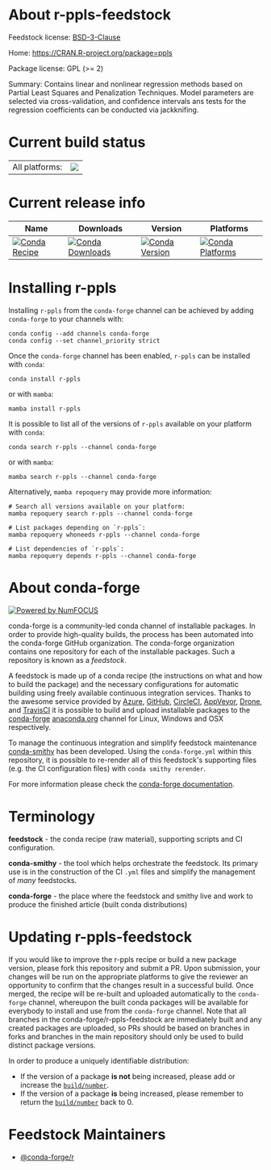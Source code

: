 About r-ppls-feedstock
======================

Feedstock license: [BSD-3-Clause](https://github.com/conda-forge/r-ppls-feedstock/blob/main/LICENSE.txt)

Home: https://CRAN.R-project.org/package=ppls

Package license: GPL (>= 2)

Summary: Contains linear and nonlinear regression methods based on Partial Least Squares and Penalization Techniques. Model parameters are selected via cross-validation, and confidence intervals ans tests for the regression coefficients can be conducted via jackknifing.

Current build status
====================


<table><tr><td>All platforms:</td>
    <td>
      <a href="https://dev.azure.com/conda-forge/feedstock-builds/_build/latest?definitionId=3445&branchName=main">
        <img src="https://dev.azure.com/conda-forge/feedstock-builds/_apis/build/status/r-ppls-feedstock?branchName=main">
      </a>
    </td>
  </tr>
</table>

Current release info
====================

| Name | Downloads | Version | Platforms |
| --- | --- | --- | --- |
| [![Conda Recipe](https://img.shields.io/badge/recipe-r--ppls-green.svg)](https://anaconda.org/conda-forge/r-ppls) | [![Conda Downloads](https://img.shields.io/conda/dn/conda-forge/r-ppls.svg)](https://anaconda.org/conda-forge/r-ppls) | [![Conda Version](https://img.shields.io/conda/vn/conda-forge/r-ppls.svg)](https://anaconda.org/conda-forge/r-ppls) | [![Conda Platforms](https://img.shields.io/conda/pn/conda-forge/r-ppls.svg)](https://anaconda.org/conda-forge/r-ppls) |

Installing r-ppls
=================

Installing `r-ppls` from the `conda-forge` channel can be achieved by adding `conda-forge` to your channels with:

```
conda config --add channels conda-forge
conda config --set channel_priority strict
```

Once the `conda-forge` channel has been enabled, `r-ppls` can be installed with `conda`:

```
conda install r-ppls
```

or with `mamba`:

```
mamba install r-ppls
```

It is possible to list all of the versions of `r-ppls` available on your platform with `conda`:

```
conda search r-ppls --channel conda-forge
```

or with `mamba`:

```
mamba search r-ppls --channel conda-forge
```

Alternatively, `mamba repoquery` may provide more information:

```
# Search all versions available on your platform:
mamba repoquery search r-ppls --channel conda-forge

# List packages depending on `r-ppls`:
mamba repoquery whoneeds r-ppls --channel conda-forge

# List dependencies of `r-ppls`:
mamba repoquery depends r-ppls --channel conda-forge
```


About conda-forge
=================

[![Powered by
NumFOCUS](https://img.shields.io/badge/powered%20by-NumFOCUS-orange.svg?style=flat&colorA=E1523D&colorB=007D8A)](https://numfocus.org)

conda-forge is a community-led conda channel of installable packages.
In order to provide high-quality builds, the process has been automated into the
conda-forge GitHub organization. The conda-forge organization contains one repository
for each of the installable packages. Such a repository is known as a *feedstock*.

A feedstock is made up of a conda recipe (the instructions on what and how to build
the package) and the necessary configurations for automatic building using freely
available continuous integration services. Thanks to the awesome service provided by
[Azure](https://azure.microsoft.com/en-us/services/devops/), [GitHub](https://github.com/),
[CircleCI](https://circleci.com/), [AppVeyor](https://www.appveyor.com/),
[Drone](https://cloud.drone.io/welcome), and [TravisCI](https://travis-ci.com/)
it is possible to build and upload installable packages to the
[conda-forge](https://anaconda.org/conda-forge) [anaconda.org](https://anaconda.org/)
channel for Linux, Windows and OSX respectively.

To manage the continuous integration and simplify feedstock maintenance
[conda-smithy](https://github.com/conda-forge/conda-smithy) has been developed.
Using the ``conda-forge.yml`` within this repository, it is possible to re-render all of
this feedstock's supporting files (e.g. the CI configuration files) with ``conda smithy rerender``.

For more information please check the [conda-forge documentation](https://conda-forge.org/docs/).

Terminology
===========

**feedstock** - the conda recipe (raw material), supporting scripts and CI configuration.

**conda-smithy** - the tool which helps orchestrate the feedstock.
                   Its primary use is in the construction of the CI ``.yml`` files
                   and simplify the management of *many* feedstocks.

**conda-forge** - the place where the feedstock and smithy live and work to
                  produce the finished article (built conda distributions)


Updating r-ppls-feedstock
=========================

If you would like to improve the r-ppls recipe or build a new
package version, please fork this repository and submit a PR. Upon submission,
your changes will be run on the appropriate platforms to give the reviewer an
opportunity to confirm that the changes result in a successful build. Once
merged, the recipe will be re-built and uploaded automatically to the
`conda-forge` channel, whereupon the built conda packages will be available for
everybody to install and use from the `conda-forge` channel.
Note that all branches in the conda-forge/r-ppls-feedstock are
immediately built and any created packages are uploaded, so PRs should be based
on branches in forks and branches in the main repository should only be used to
build distinct package versions.

In order to produce a uniquely identifiable distribution:
 * If the version of a package **is not** being increased, please add or increase
   the [``build/number``](https://docs.conda.io/projects/conda-build/en/latest/resources/define-metadata.html#build-number-and-string).
 * If the version of a package **is** being increased, please remember to return
   the [``build/number``](https://docs.conda.io/projects/conda-build/en/latest/resources/define-metadata.html#build-number-and-string)
   back to 0.

Feedstock Maintainers
=====================

* [@conda-forge/r](https://github.com/orgs/conda-forge/teams/r/)

